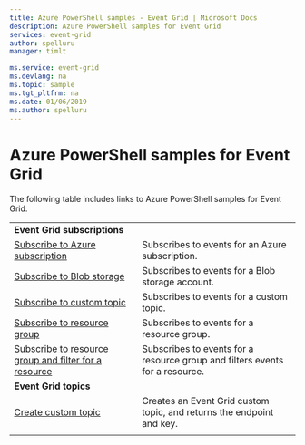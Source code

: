 ```yaml
---
title: Azure PowerShell samples - Event Grid | Microsoft Docs
description: Azure PowerShell samples for Event Grid
services: event-grid
author: spelluru
manager: timlt

ms.service: event-grid
ms.devlang: na
ms.topic: sample
ms.tgt_pltfrm: na
ms.date: 01/06/2019
ms.author: spelluru
---
```

# Azure PowerShell samples for Event Grid

The following table includes links to Azure PowerShell samples for Event Grid.

| | |
|-|-|
|**Event Grid subscriptions**||
| [Subscribe to Azure subscription](scripts/event-grid-powershell-azure-subscription.md)| Subscribes to events for an Azure subscription. |
| [Subscribe to Blob storage](scripts/event-grid-powershell-blob.md)| Subscribes to events for a Blob storage account. |
| [Subscribe to custom topic](scripts/event-grid-powershell-subscribe-custom-topic.md)| Subscribes to events for a custom topic. |
| [Subscribe to resource group](scripts/event-grid-powershell-resource-group.md)| Subscribes to events for a resource group. |
| [Subscribe to resource group and filter for a resource](scripts/event-grid-powershell-resource-group-filter.md)| Subscribes to events for a resource group and filters events for a resource. |
|**Event Grid topics**||
| [Create custom topic](scripts/event-grid-powershell-create-custom-topic.md) | Creates an Event Grid custom topic, and returns the endpoint and key.  |
| | |
